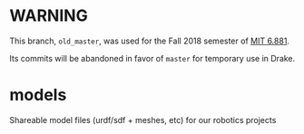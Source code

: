 # **WARNING**

This branch, `old_master`, was used for the Fall 2018 semester of
[MIT 6.881](http://manipulation.csail.mit.edu/).

Its commits will be abandoned in favor of `master` for temporary use in Drake.

# models
Shareable model files (urdf/sdf + meshes, etc) for our robotics projects
